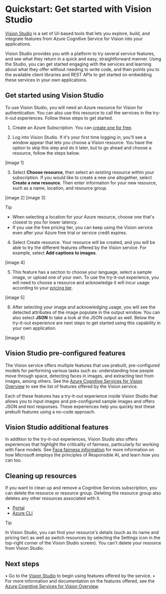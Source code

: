 # Quickstart: Get started with Vision Studio

[Vision Studio]() is a set of UI-based tools that lets you explore, build, and integrate features from Azure Cognitive Service for Vision into your applications.

Vision Studio provides you with a platform to try several service features, and see what they return in a quick and easy, straightforward manner. Using the Studio, you can get started engaging with the services and learning about what they offer without needing to write code, and then points you to the available client libraries and REST APIs to get started on embedding these services in your own applications.

## Get started using Vision Studio
To use Vision Studio, you will need an Azure resource for Vision for authentication. You can also use this resource to call the services in the try-it-out experiences. Follow these steps to get started.

1.	Create an Azure Subscription. You can [create one for free](https://azure.microsoft.com/en-us/free/ai/).

2.	Log into Vision Studio. If it's your first time logging in, you'll see a window appear that lets you choose a Vision resource. You have the option to skip this step and do it later, but to go ahead and choose a resource, follow the steps below.

[image 1]

3.	Select **Choose resource**, then select an existing resource within your subscription. If you would like to create a new one altogether, select **Create a new resource**. Then enter information for your new resource, such as a name, location, and resource group. 

[image 2]
[image 3]

> [!TIP]
> * When selecting a location for your Azure resource, choose one that's closest to you for lower latency.
> * If you use the free pricing tier, you can keep using the Vision service even after your Azure free trial or service credit expires.

4.	Select Create resource. Your resource will be created, and you will be able to try the different features offered by the Vision service. For example, select **Add captions to images**.

[image 4]

5.	This feature has a section to choose your language, select a sample image, or upload one of your own. To use the try-it-out experience, you will need to choose a resource and acknowledge it will incur usage according to your [pricing tier](https://azure.microsoft.com/en-us/pricing/details/cognitive-services/computer-vision/).

[image 5]

6.	After selecting your image and acknowledging usage, you will see the detected attributes of the image populate in the output window. You can also select **JSON** to take a look at the JSON output as well. Below the try-it-out experience are next steps to get started using this capability in your own application.

[image 6]

## Vision Studio pre-configured features
The Vision service offers multiple features that use prebuilt, pre-configured models for performing various tasks such as: understanding how people move through space, detecting faces in images, and extracting text from images, among others. See the [Azure Cognitive Services for Vision Overview](https://docs.microsoft.com/en-us/azure/cognitive-services/computer-vision/) to see the list of features offered by the Vision service.

Each of these features has a try-it-out experience inside Vision Studio that allows you to input images and pre-configured sample images and offers JSON and text responses. These experiences help you quickly test these prebuilt features using a no-code approach.

## Vision Studio additional features
In addition to the try-it-out experiences, Vision Studio also offers experiences that highlight the criticality of fairness, particularly for working with Face models. See [Face fairness information]() for more information on how Microsoft employs the principles of Responsible AI, and learn how you can too.

## Cleaning up resources
If you want to clean up and remove a Cognitive Services subscription, you can delete the resource or resource group. Deleting the resource group also deletes any other resources associated with it.
*	[Portal](https://review.docs.microsoft.com/en-us/azure/cognitive-services/cognitive-services-apis-create-account?branch=release-cogsvcs-language-service&tabs=multiservice%2Cwindows#clean-up-resources)
*	[Azure CLI](https://review.docs.microsoft.com/en-us/azure/cognitive-services/cognitive-services-apis-create-account-cli?branch=release-cogsvcs-language-service&tabs=windows#clean-up-resources)

> [!TIP]
> In Vision Studio, you can find your resource's details (such as its name and pricing tier) as well as switch resources by selecting the Settings icon in the top-right corner of the Vision Studio screen).
> You can't delete your resource from Vision Studio.

## Next steps
•	Go to the [Vision Studio]() to begin using features offered by the service.
•	For more information and documentation on the features offered, see the [Azure Cognitive Services for Vision Overview](https://docs.microsoft.com/en-us/azure/cognitive-services/computer-vision/).

